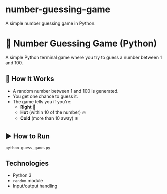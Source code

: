 # number-guessing-game
A simple number guessing game in Python.
# 🎯 Number Guessing Game (Python)

A simple Python terminal game where you try to guess a number between 1 and 100.

## 🔧 How It Works

- A random number between 1 and 100 is generated.
- You get one chance to guess it.
- The game tells you if you're:
  - **Right** 🎉
  - **Hot** (within 10 of the number) 🔥
  - **Cold** (more than 10 away) ❄️

## ▶️ How to Run

```bash
python guess_game.py
```

## Technologies

- Python 3
- `random` module
- Input/output handling
